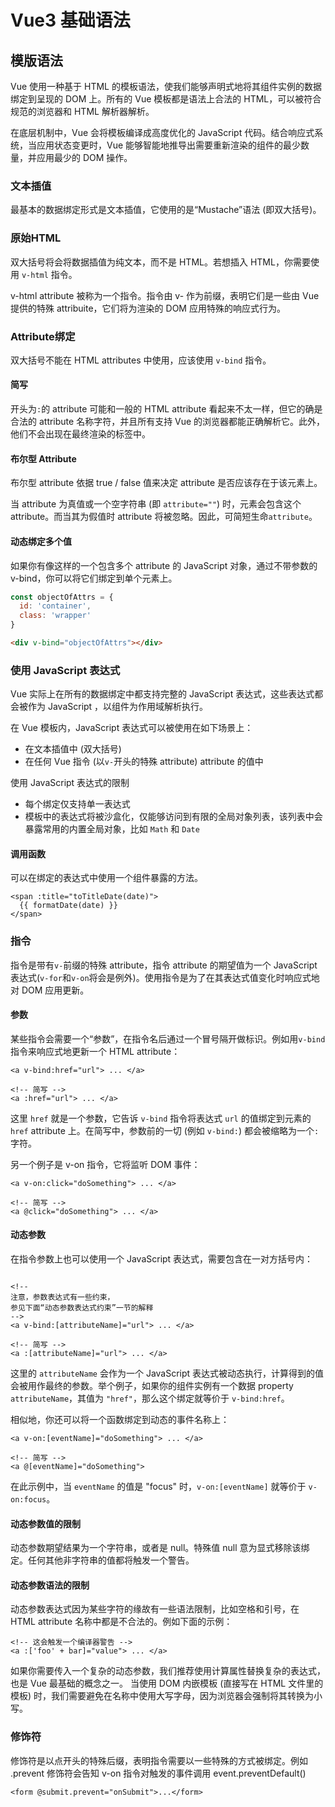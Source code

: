 
# Vue3 基础语法

## 模版语法

Vue 使用一种基于 HTML 的模板语法，使我们能够声明式地将其组件实例的数据绑定到呈现的 DOM 上。所有的 Vue 模板都是语法上合法的 HTML，可以被符合规范的浏览器和 HTML 解析器解析。

在底层机制中，Vue 会将模板编译成高度优化的 JavaScript 代码。结合响应式系统，当应用状态变更时，Vue 能够智能地推导出需要重新渲染的组件的最少数量，并应用最少的 DOM 操作。

### 文本插值

最基本的数据绑定形式是文本插值，它使用的是“Mustache”语法 (即双大括号)。

### 原始HTML

双大括号将会将数据插值为纯文本，而不是 HTML。若想插入 HTML，你需要使用 `v-html` 指令。

v-html attribute 被称为一个指令。指令由 v- 作为前缀，表明它们是一些由 Vue 提供的特殊 attribuite，它们将为渲染的 DOM 应用特殊的响应式行为。

### Attribute绑定

双大括号不能在 HTML attributes 中使用，应该使用 `v-bind` 指令。

#### 简写

开头为`:`的 attribute 可能和一般的 HTML attribute 看起来不太一样，但它的确是合法的 attribute 名称字符，并且所有支持 Vue 的浏览器都能正确解析它。此外，他们不会出现在最终渲染的标签中。

#### 布尔型 Attribute

布尔型 attribute 依据 true / false 值来决定 attribute 是否应该存在于该元素上。

当 attribute 为真值或一个空字符串 (即 `attribute=""`) 时，元素会包含这个 attribute。而当其为假值时 attribute 将被忽略。因此，可简短生命`attribute`。

#### 动态绑定多个值

如果你有像这样的一个包含多个 attribute 的 JavaScript 对象，通过不带参数的 v-bind，你可以将它们绑定到单个元素上。

```javascript
const objectOfAttrs = {
  id: 'container',
  class: 'wrapper'
}
```

```html
<div v-bind="objectOfAttrs"></div>
```

### 使用 JavaScript 表达式

Vue 实际上在所有的数据绑定中都支持完整的 JavaScript 表达式，这些表达式都会被作为 JavaScript ，以组件为作用域解析执行。

在 Vue 模板内，JavaScript 表达式可以被使用在如下场景上：

- 在文本插值中 (双大括号)
- 在任何 Vue 指令 (以`v-`开头的特殊 attribute) attribute 的值中
  
使用 JavaScript 表达式的限制

- 每个绑定仅支持单一表达式
- 模板中的表达式将被沙盒化，仅能够访问到有限的全局对象列表，该列表中会暴露常用的内置全局对象，比如 `Math` 和 `Date`

#### 调用函数

可以在绑定的表达式中使用一个组件暴露的方法。

```vue
<span :title="toTitleDate(date)">
  {{ formatDate(date) }}
</span>
```

### 指令

指令是带有`v-`前缀的特殊 attribute，指令 attribute 的期望值为一个 JavaScript 表达式(`v-for`和`v-on`将会是例外)。使用指令是为了在其表达式值变化时响应式地对 DOM 应用更新。

#### 参数

某些指令会需要一个“参数”，在指令名后通过一个冒号隔开做标识。例如用`v-bind`指令来响应式地更新一个 HTML attribute：

```vue
<a v-bind:href="url"> ... </a>

<!-- 简写 -->
<a :href="url"> ... </a>
```

这里 `href` 就是一个参数，它告诉 `v-bind` 指令将表达式 `url` 的值绑定到元素的 `href` attribute 上。在简写中，参数前的一切 (例如 `v-bind:`) 都会被缩略为一个`:`字符。

另一个例子是 v-on 指令，它将监听 DOM 事件：

```vue
<a v-on:click="doSomething"> ... </a>

<!-- 简写 -->
<a @click="doSomething"> ... </a>
```

#### 动态参数

在指令参数上也可以使用一个 JavaScript 表达式，需要包含在一对方括号内：

```vue

<!--
注意，参数表达式有一些约束，
参见下面“动态参数表达式约束”一节的解释
-->
<a v-bind:[attributeName]="url"> ... </a>

<!-- 简写 -->
<a :[attributeName]="url"> ... </a>

```

这里的 `attributeName` 会作为一个 JavaScript 表达式被动态执行，计算得到的值会被用作最终的参数。举个例子，如果你的组件实例有一个数据 property `attributeName`，其值为 `"href"`，那么这个绑定就等价于 `v-bind:href`。

相似地，你还可以将一个函数绑定到动态的事件名称上：

```vue
<a v-on:[eventName]="doSomething"> ... </a>

<!-- 简写 -->
<a @[eventName]="doSomething">
```

在此示例中，当 `eventName` 的值是 "focus" 时，`v-on:[eventName]` 就等价于 `v-on:focus`。

#### 动态参数值的限制

动态参数期望结果为一个字符串，或者是 null。特殊值 null 意为显式移除该绑定。任何其他非字符串的值都将触发一个警告。

#### 动态参数语法的限制

动态参数表达式因为某些字符的缘故有一些语法限制，比如空格和引号，在 HTML attribute 名称中都是不合法的。例如下面的示例：

```vue
<!-- 这会触发一个编译器警告 -->
<a :['foo' + bar]="value"> ... </a>
```

如果你需要传入一个复杂的动态参数，我们推荐使用计算属性替换复杂的表达式，也是 Vue 最基础的概念之一。
当使用 DOM 内嵌模板 (直接写在 HTML 文件里的模板) 时，我们需要避免在名称中使用大写字母，因为浏览器会强制将其转换为小写。

### 修饰符

修饰符是以点开头的特殊后缀，表明指令需要以一些特殊的方式被绑定。例如 .prevent 修饰符会告知 v-on 指令对触发的事件调用 event.preventDefault()

```vue
<form @submit.prevent="onSubmit">...</form>
```
